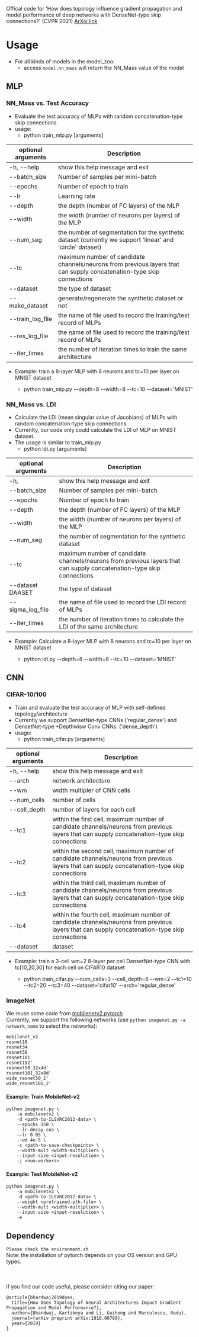 Offical code for 'How does topology influence gradient propagation and model performance of deep networks with DenseNet-type skip connections?' (CVPR 2021) [ArXiv link](https://arxiv.org/pdf/1910.00780.pdf)

# Usage
- For all kinds of models in the model_zoo: 
    - access ```model.nn_mass``` will return the NN_Mass value of the model 
## MLP
### NN_Mass vs. Test Accuracy
- Evaluate the test accuracy of MLPs with random concatenation-type skip connections
- usage: 
    - python train_mlp.py  [arguments]

| optional arguments | Description |
| ----------- | ----------- |
  | -h, --help      |      show this help message and exit |
  | --batch_size    | Number of samples per mini-batch |
  | --epochs        | Number of epoch to train |
  | --lr            |     Learning rate |
  | --depth         |  the depth (number of FC layers) of the MLP |
  | --width         |  the width (number of neurons per layers) of the MLP |
  | --num_seg       | the number of segmentation for the synthetic dataset (currently we support 'linear' and 'circle' dataset)|
  | --tc            |     maximum number of candidate channels/neurons from previous layers that can supply concatenation-type skip connections |
  | --dataset       | the type of dataset |
  | --make_dataset   |      generate/regenerate the synthetic dataset or not |
  | --train_log_file |   the name of file used to record the training/test record of MLPs |
  | --res_log_file  | the name of file used to record the training/test record of MLPs |
  | --iter_times  | the number of iteration times to train the same architecture |


- Example: train a 8-layer MLP with 8 neurons and tc=10 per layer on MNIST dataset

    * python train_mlp.py --depth=8 --width=8 --tc=10 --dataset='MNIST' 


### NN_Mass vs. LDI
- Calculate the LDI (mean singular value of Jacobians) of MLPs with random concatenation-type skip connections. 
- Currenlty, our code only could calculate the LDI of MLP on MNIST dataset. 
- The usage is similar to train_mlp.py
    - python ldi.py  [arguments]

| optional arguments | Description |
| ----------- | ----------- |
|   -h,           |  show this help message and exit
|   --batch_size     |      Number of samples per mini-batch
|   --epochs      |      Number of epoch to train
|   --depth         |     the depth (number of FC layers) of the MLP
|   --width          |    the width (number of neurons per layers) of the MLP
|   --num_seg      |    the number of segmentation for the synthetic dataset
|   --tc                |    maximum number of candidate channels/neurons from previous layers that can supply concatenation-type skip connections
|   --dataset DAASET     |    the type of dataset
|   --sigma_log_file     |    the name of file used to record the LDI record of MLPs
|   --iter_times      |   the number of iteration times to calculate the LDI of  the same architecture

- Example: Calculate a 8-layer MLP with 8 neurons and tc=10 per layer on MNIST dataset

    * python ldi.py --depth=8 --width=8 --tc=10 --dataset='MNIST' 

## CNN
### CIFAR-10/100
- Train and evaluate the test accuracy of MLP with self-defined topology/architecture
- Currently we support DensetNet-type CNNs ('regular_dense') and DensetNet-type +Depthwisw Conv CNNs. ('dense_depth')
- usage: 
    - python train_cifar.py  [arguments]

| optional arguments | Description |
| ----------- | ----------- |
  | -h, --help      |      show this help message and exit |
  |--arch          |  network architecture |
  |--wm              |  width multipler of CNN cells|
  |--num_cells  |                        number of cells|
  | --cell_depth  |                        number of layers for each cell|
  |--tc1        |    within the first cell, maximum number of candidate channels/neurons from previous layers that can supply concatenation-type skip connections |
  |--tc2        |    within the second cell,   maximum number of candidate channels/neurons from previous layers that can supply concatenation-type skip connections |
  |--tc3         |   within the third cell,   maximum number of candidate channels/neurons from previous layers that can supply concatenation-type skip connections |
  |--tc4        |    within the fourth cell,   maximum number of candidate channels/neurons from previous layers that can supply concatenation-type skip connections |
|--dataset  |    dataset|
- Example: train a 3-cell wm=2 8-layer per cell DensetNet-type CNN with tc[10,20,30] for each cell on CIFAR10 dataset

    * python train_cifar.py --num_cells=3 --cell_depth=8 --wm=2 --tc1=10 --tc2=20 --tc3=40 --dataset='cifar10' --arch='regular_dense'

### ImageNet
We reuse some code from [mobilenetv2.pytorch](https://github.com/d-li14/mobilenetv2.pytorch)\
Currently, we support the following networks (use ```python imagenet.py -a network_name``` to select the networks):
```
mobilenet_v2
resnet18
resnet34
resnet50
resnet101
resnet152' 
resnext50_32x4d' 
resnext101_32x8d' 
wide_resnet50_2'  
wide_resnet101_2' 
```

#### Example: Train MobileNet-v2
```
python imagenet.py \
    -a mobilenetv2 \
    -d <path-to-ILSVRC2012-data> \
    --epochs 150 \
    --lr-decay cos \
    --lr 0.05 \
    --wd 4e-5 \
    -c <path-to-save-checkpoints> \
    --width-mult <width-multiplier> \
    --input-size <input-resolution> \
    -j <num-workers>
```

####  Example: Test MobileNet-v2
```shell
python imagenet.py \
    -a mobilenetv2 \
    -d <path-to-ILSVRC2012-data> \
    --weight <pretrained-pth-file> \
    --width-mult <width-multiplier> \
    --input-size <input-resolution> \
    -e
```
## Dependency
```Please check the environment.sh ```\
Note: the installation of pytorch depends on your OS version and GPU types.
\
\
\
\
if you find our code useful, please consider citing our paper:
```
@article{bhardwaj2019does,
  title={How Does Topology of Neural Architectures Impact Gradient Propagation and Model Performance?},
  author={Bhardwaj, Kartikeya and Li, Guihong and Marculescu, Radu},
  journal={arXiv preprint arXiv:1910.00780},
  year={2019}
}
```

